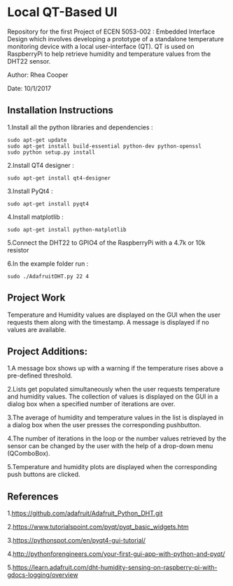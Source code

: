Local QT-Based UI 
==================================
Repository for the first Project of ECEN 5053-002 : Embedded Interface Design which involves developing a prototype of a standalone temperature monitoring device with a local user-interface (QT).
QT is used on RaspberryPi to help retrieve humidity and temperature values from the DHT22 sensor.  

Author: Rhea Cooper

Date: 10/1/2017

Installation Instructions
--------------------------------
1.Install all the python libraries and dependencies :
``````````````````````````````````````````````````````````` 
sudo apt-get update
sudo apt-get install build-essential python-dev python-openssl
sudo python setup.py install
`````````````````````````````````````````````````````````````             
2.Install QT4 designer :
```````````````````````````````````````````````````````````
sudo apt-get install qt4-designer
```````````````````````````````````````````````````````````
3.Install PyQt4 : 
```````````````````````````````````````````````````````````
sudo apt-get install pyqt4
```````````````````````````````````````````````````````````
4.Install matplotlib : 
```````````````````````````````````````````````````````````
sudo apt-get install python-matplotlib
```````````````````````````````````````````````````````````
5.Connect the DHT22 to GPIO4 of the RaspberryPi with a 4.7k or 10k resistor

6.In the example folder run :
```````````````````````````````````````````````````````````
sudo ./AdafruitDHT.py 22 4
```````````````````````````````````````````````````````````


Project Work
---------------------------------

Temperature and Humidity values are displayed on the GUI when the user requests them along with the timestamp. A message is displayed if no values are available.


Project Additions:
---------------------------------
1.A message box shows up with a warning if the temperature rises above a pre-defined threshold.

2.Lists get populated simultaneously when the user requests temperature and humidity values. The collection of values is displayed on the GUI in a dialog box when a specified number of iterations are over.

3.The average of humidity and temperature values in the list is displayed in a dialog box when the user presses the corresponding pushbutton.

4.The number of iterations in the loop or the number values retrieved by the sensor can be changed by the user with the help of a drop-down menu (QComboBox).

5.Temperature and humidity plots are displayed when the corresponding push buttons are clicked.


References
-------------------------------------------------
1.https://github.com/adafruit/Adafruit_Python_DHT.git

2.https://www.tutorialspoint.com/pyqt/pyqt_basic_widgets.htm

3.https://pythonspot.com/en/pyqt4-gui-tutorial/

4.http://pythonforengineers.com/your-first-gui-app-with-python-and-pyqt/

5.https://learn.adafruit.com/dht-humidity-sensing-on-raspberry-pi-with-gdocs-logging/overview 
